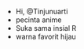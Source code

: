 - Hi, @Tinjunuarti
- pecinta anime 
- Suka sama insial R
- warna favorit hijau

<!---
Tinjunuarti/Tinjunuarti is a ✨ special ✨ repository because its `README.md` (this file) appears on your GitHub profile.
You can click the Preview link to take a look at your changes.
--->
